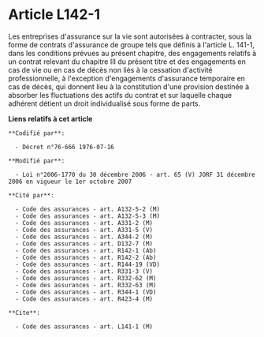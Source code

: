 # Article L142-1

Les entreprises d'assurance sur la vie sont autorisées à contracter, sous la forme de contrats d'assurance de groupe tels que
définis à l'article L. 141-1, dans les conditions prévues au présent chapitre, des engagements relatifs à un contrat relevant
du chapitre III du présent titre et des engagements en cas de vie ou en cas de décès non liés à la cessation d'activité
professionnelle, à l'exception d'engagements d'assurance temporaire en cas de décès, qui donnent lieu à la constitution d'une
provision destinée à absorber les fluctuations des actifs du contrat et sur laquelle chaque adhérent détient un droit
individualisé sous forme de parts.

**Liens relatifs à cet article**

	**Codifié par**:

	  - Décret n°76-666 1976-07-16

	**Modifié par**:

	  - Loi n°2006-1770 du 30 décembre 2006 - art. 65 (V) JORF 31 décembre 2006 en vigueur le 1er octobre 2007

	**Cité par**:

	  - Code des assurances - art. A132-5-2 (M)
	  - Code des assurances - art. A132-5-3 (M)
	  - Code des assurances - art. A331-2 (M)
	  - Code des assurances - art. A331-5 (V)
	  - Code des assurances - art. A344-2 (M)
	  - Code des assurances - art. D132-7 (M)
	  - Code des assurances - art. R142-1 (Ab)
	  - Code des assurances - art. R142-2 (Ab)
	  - Code des assurances - art. R144-19 (VD)
	  - Code des assurances - art. R331-3 (V)
	  - Code des assurances - art. R332-62 (M)
	  - Code des assurances - art. R332-63 (M)
	  - Code des assurances - art. R344-1 (VD)
	  - Code des assurances - art. R423-4 (M)

	**Cite**:

	  - Code des assurances - art. L141-1 (M)
